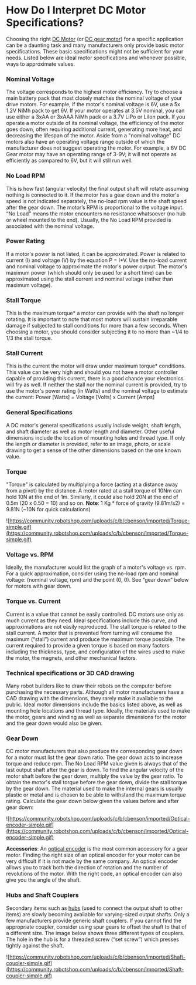 # How Do I Interpret DC Motor Specifications?

Choosing the right [DC Motor](https://www.robotshop.com/collections/dc-motors) (or [DC gear motor](https://www.robotshop.com/collections/spur-gearmotors)) for a specific application can be a daunting task and many manufacturers only provide basic motor specifications. These basic specifications might not be sufficient for your needs. Listed below are ideal motor specifications and whenever possible, ways to approximate values.

### **Nominal Voltage**

The voltage corresponds to the highest motor efficiency. Try to choose a main battery pack that most closely matches the nominal voltage of your drive motors. For example, if the motor's nominal voltage is 6V, use a 5x 1.2V NiMh pack to get 6V. If your motor operates at 3.5V nominal, you can use either a 3xAA or 3xAAA NiMh pack or a 3.7V LiPo or LiIon pack. If you operate a motor outside of its nominal voltage, the efficiency of the motor goes down, often requiring additional current, generating more heat, and decreasing the lifespan of the motor. Aside from a "nominal voltage" DC motors also have an operating voltage range outside of which the manufacturer does not suggest operating the motor. For example, a 6V DC Gear motor may have an operating range of 3-9V; it will not operate as efficiently as compared to 6V, but it will still run well.

### **No Load RPM**

This is how fast (angular velocity) the final output shaft will rotate assuming nothing is connected to it. If the motor has a gear down and the motor's speed is not indicated separately, the no-load rpm value is the shaft speed after the gear down. The motor’s RPM is proportional to the voltage input. “No Load” means the motor encounters no resistance whatsoever (no hub or wheel mounted to the end). Usually, the No Load RPM provided is associated with the nominal voltage.

### **Power Rating**

If a motor's power is not listed, it can be approximated. Power is related to current (I) and voltage (V) by the equation P = I*V. Use the no-load current and nominal voltage to approximate the motor's power output. The motor's maximum power (which should only be used for a short time) can be approximated using the stall current and nominal voltage (rather than maximum voltage).

### **Stall Torque**

This is the maximum torque* a motor can provide with the shaft no longer rotating. It is important to note that most motors will sustain irreparable damage if subjected to stall conditions for more than a few seconds. When choosing a motor, you should consider subjecting it to no more than ~1/4 to 1/3 the stall torque.

### **Stall Current**

This is the current the motor will draw under maximum torque* conditions. This value can be very high and should you not have a motor controller capable of providing this current, there is a good chance your electronics will fry as well. If neither the stall nor the nominal current is provided, try to use the motor's power rating (in Watts) and the nominal voltage to estimate the current: Power [Watts] = Voltage [Volts] x Current [Amps]

### **General Specifications**

A DC motor's general specifications usually include weight, shaft length, and shaft diameter as well as motor length and diameter. Other useful dimensions include the location of mounting holes and thread type. If only the length or diameter is provided, refer to an image, photo, or scale drawing to get a sense of the other dimensions based on the one known value.

### **Torque**

"Torque" is calculated by multiplying a force (acting at a distance away from a pivot) by the distance. A motor rated at a stall torque of 10Nm can hold 10N at the end of 1m. Similarly, it could also hold 20N at the end of 0.5m (20 x 0.50 = 10) and so on. **Note**: 1 Kg * force of gravity (9.81m/s2) = 9.81N (~10N for quick calculations)

![https://community.robotshop.com/uploads/c/b/cbenson/imported/Torque-simple.gif](https://community.robotshop.com/uploads/c/b/cbenson/imported/Torque-simple.gif)

### **Voltage vs. RPM**

Ideally, the manufacturer would list the graph of a motor's voltage vs. rpm. For a quick approximation, consider using the no-load rpm and nominal voltage: (nominal voltage, rpm) and the point (0, 0). See “gear down” below for motors with gear down.

### **Torque vs. Current**

Current is a value that cannot be easily controlled. DC motors use only as much current as they need. Ideal specifications include this curve, and approximations are not easily reproduced. The stall torque is related to the stall current. A motor that is prevented from turning will consume the maximum (“stall”) current and produce the maximum torque possible. The current required to provide a given torque is based on many factors including the thickness, type, and configuration of the wires used to make the motor, the magnets, and other mechanical factors.

### **Technical specifications or 3D CAD drawing**

Many robot builders like to draw their robots on the computer before purchasing the necessary parts. Although all motor manufacturers have a CAD drawing with the dimensions, they rarely make it available to the public. Ideal motor dimensions include the basics listed above, as well as mounting hole locations and thread type. Ideally, the materials used to make the motor, gears and winding as well as separate dimensions for the motor and the gear down would also be given.

### **Gear Down**

DC motor manufacturers that also produce the corresponding gear down for a motor must list the gear down ratio. The gear down acts to increase torque and reduce rpm. The No Load RPM value given is always that of the last output shaft after the gear is down. To find the angular velocity of the motor shaft before the gear down, multiply the value by the gear ratio. To obtain the motor's stall torque before the gear down, divide the stall torque by the gear down. The material used to make the internal gears is usually plastic or metal and is chosen to be able to withstand the maximum torque rating. Calculate the gear down below given the values before and after gear down:

![https://community.robotshop.com/uploads/c/b/cbenson/imported/Optical-encoder-simple.gif](https://community.robotshop.com/uploads/c/b/cbenson/imported/Optical-encoder-simple.gif)

**Accessories**: An [optical encoder](https://www.robotshop.com/home/products/Robot-Parts/Sensors/Encoders-and-Disks/index.html) is the most common accessory for a gear motor. Finding the right size of an optical encoder for your motor can be very difficult if it is not made by the same company. An optical encoder allows you to track both the direction of rotation and the number of revolutions of the motor. With the right code, an optical encoder can also give you the angle of the shaft.

### **Hubs and Shaft Couplers**

Secondary items such as [hubs](https://www.robotshop.com/home/products/Robot-Parts/Mechanics/Sensor-Wheel-and-Motor-Mounts/index.html) (used to connect the output shaft to other items) are slowly becoming available for varying-sized output shafts. Only a few manufacturers provide generic shaft couplers. If you cannot find the appropriate coupler, consider using spur gears to offset the shaft to that of a different size. The image below shows three different types of couplers. The hole in the hub is for a threaded screw (“set screw”) which presses tightly against the shaft.

![https://community.robotshop.com/uploads/c/b/cbenson/imported/Shaft-coupler-simple.gif](https://community.robotshop.com/uploads/c/b/cbenson/imported/Shaft-coupler-simple.gif)